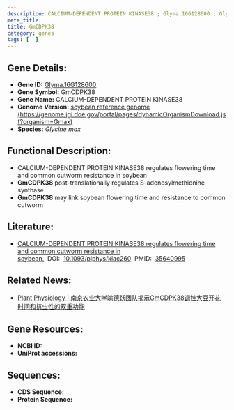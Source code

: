 ```yaml
---
description: CALCIUM-DEPENDENT PROTEIN KINASE38 ; Glyma.16G128600 ; Glycine max
meta_title:
title: GmCDPK38
category: genes
tags: [  ]
---
```


## Gene Details:
- **Gene ID:**	[Glyma.16G128600](https://www.maizegdb.org/gene_center/gene/Glyma.16G128600)
- **Gene Symbol:** GmCDPK38
- **Gene Name:** CALCIUM-DEPENDENT PROTEIN KINASE38
- **Genome Version:** [soybean reference genome (https://genome.jgi.doe.gov/portal/pages/dynamicOrganismDownload.jsf?organism=Gmax)]()
- **Species:** *Glycine max*

## Functional Description:
   - CALCIUM-DEPENDENT PROTEIN KINASE38 regulates flowering time and common cutworm resistance in soybean 
   - **GmCDPK38** post-translationally regulates S-adenosylmethionine synthase
   - **GmCDPK38** may link soybean flowering time and resistance to common cutworm

## Literature:
   - [CALCIUM-DEPENDENT PROTEIN KINASE38 regulates flowering time and common cutworm resistance in soybean.]( https://academic.oup.com/plphys/article/190/1/480/6596089?login=true)&nbsp;&nbsp;DOI:&nbsp;&nbsp;[10.1093/plphys/kiac260](https://academic.oup.com/plphys/article/190/1/480/6596089?login=true)&nbsp;&nbsp;PMID:&nbsp;&nbsp;[35640995](https://pubmed.ncbi.nlm.nih.gov/35640995/)

## Related News:
   - [Plant Physiology | 南京农业大学喻德跃团队揭示GmCDPK38调控大豆开花时间和抗虫性的双重功能](https://mp.weixin.qq.com/s?__biz=Mzg3MDEwNDEyMg==&mid=2247530403&idx=6&sn=1a1f9617e10c98f681690ffa76abefa5&chksm=ce90daf6f9e753e096f3c958f6027952606719e45ac53df0c20bb627474672bf3bfc144193a0&scene=27#wechat_redirect)

## Gene Resources:
- **NCBI ID:** [](https://www.ncbi.nlm.nih.gov/gene/?term=)
- **UniProt accessions:** [](https://www.uniprot.org/uniprotkb//entry)

## Sequences:
- **CDS Sequence:**
- **Protein Sequence:**
